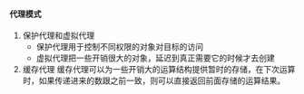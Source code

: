 #### 代理模式

1. 保护代理和虚拟代理
    - 保护代理用于控制不同权限的对象对目标的访问
    - 虚拟代理把一些开销很大的对象，延迟到真正需要它的时候才去创建
2. 缓存代理
缓存代理可以为一些开销大的运算结构提供暂时的存储，在下次运算时，如果传递进来的数跟之前一致，则可以直接返回前面存储的运算结果。